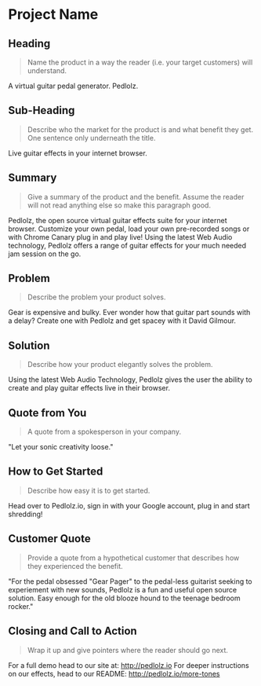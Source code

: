 # Project Name #

<!-- 
> This material was originally posted [here](http://www.quora.com/What-is-Amazons-approach-to-product-development-and-product-management). It is reproduced here for posterities sake.

There is an approach called "working backwards" that is widely used at Amazon. They work backwards from the customer, rather than starting with an idea for a product and trying to bolt customers onto it. While working backwards can be applied to any specific product decision, using this approach is especially important when developing new products or features.

For new initiatives a product manager typically starts by writing an internal press release announcing the finished product. The target audience for the press release is the new/updated product's customers, which can be retail customers or internal users of a tool or technology. Internal press releases are centered around the customer problem, how current solutions (internal or external) fail, and how the new product will blow away existing solutions.

If the benefits listed don't sound very interesting or exciting to customers, then perhaps they're not (and shouldn't be built). Instead, the product manager should keep iterating on the press release until they've come up with benefits that actually sound like benefits. Iterating on a press release is a lot less expensive than iterating on the product itself (and quicker!).

If the press release is more than a page and a half, it is probably too long. Keep it simple. 3-4 sentences for most paragraphs. Cut out the fat. Don't make it into a spec. You can accompany the press release with a FAQ that answers all of the other business or execution questions so the press release can stay focused on what the customer gets. My rule of thumb is that if the press release is hard to write, then the product is probably going to suck. Keep working at it until the outline for each paragraph flows. 

Oh, and I also like to write press-releases in what I call "Oprah-speak" for mainstream consumer products. Imagine you're sitting on Oprah's couch and have just explained the product to her, and then you listen as she explains it to her audience. That's "Oprah-speak", not "Geek-speak".

Once the project moves into development, the press release can be used as a touchstone; a guiding light. The product team can ask themselves, "Are we building what is in the press release?" If they find they're spending time building things that aren't in the press release (overbuilding), they need to ask themselves why. This keeps product development focused on achieving the customer benefits and not building extraneous stuff that takes longer to build, takes resources to maintain, and doesn't provide real customer benefit (at least not enough to warrant inclusion in the press release).
 -->
 
## Heading ##
  > Name the product in a way the reader (i.e. your target customers) will understand.

  A virtual guitar pedal generator.  Pedlolz.

## Sub-Heading ##
  > Describe who the market for the product is and what benefit they get. One sentence only underneath the title.

  Live guitar effects in your internet browser.

## Summary ##
  > Give a summary of the product and the benefit. Assume the reader will not read anything else so make this paragraph good.

  Pedlolz, the open source virtual guitar effects suite for your internet browser.  Customize your own pedal, load your own pre-recorded songs or with Chrome Canary plug in and play live!  Using the latest Web Audio technology, Pedlolz offers a range of guitar effects for your much needed jam session on the go.

## Problem ##
  > Describe the problem your product solves.

  Gear is expensive and bulky.  Ever wonder how that guitar part sounds with a delay?  Create one with Pedlolz and get spacey with it David Gilmour.

## Solution ##
  > Describe how your product elegantly solves the problem.

  Using the latest Web Audio Technology, Pedlolz gives the user the ability to create and play guitar effects live in their browser.

## Quote from You ##
  > A quote from a spokesperson in your company.

  "Let your sonic creativity loose."

## How to Get Started ##
  > Describe how easy it is to get started.

  Head over to Pedlolz.io, sign in with your Google account, plug in and start shredding!

## Customer Quote ##
  > Provide a quote from a hypothetical customer that describes how they experienced the benefit.

  "For the pedal obsessed "Gear Pager" to the pedal-less guitarist seeking to experiement with new sounds, Pedlolz is a fun and useful open source solution.  Easy enough for the old blooze hound to the teenage bedroom rocker."

## Closing and Call to Action ##
  > Wrap it up and give pointers where the reader should go next.

  For a full demo head to our site at: http://pedlolz.io
  For deeper instructions on our effects, head to our README: http://pedlolz.io/more-tones
